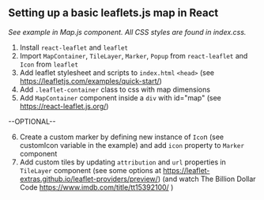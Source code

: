 ## Setting up a basic leaflets.js map in React

*See example in Map.js component. All CSS styles are found in index.css.*

1. Install `react-leaflet` and `leaflet`
2. Import `MapContainer`, `TileLayer`, `Marker`, `Popup` from `react-leaflet` and  `Icon` from `leaflet`
3. Add leaflet stylesheet and scripts to `index.html` `<head>` (see https://leafletjs.com/examples/quick-start/)
4. Add `.leaflet-container` class to css with map dimensions
5. Add `MapContainer` component inside a `div` with id="map" (see https://react-leaflet.js.org/)

--OPTIONAL--

6. Create a custom marker by defining new instance of `Ico`n (see customIcon variable in the example) and add `icon` property to `Marker` component
7. Add custom tiles by updating `attribution` and `url` properties in `TileLayer` component (see some options at https://leaflet-extras.github.io/leaflet-providers/preview/) (and watch The Billion Dollar Code https://www.imdb.com/title/tt15392100/ )


